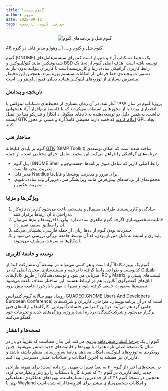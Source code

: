 ```yaml
---
title: گنوم چیست؟
author: سپهر
date: 2025-09-12
tags: معرفی، گنوم، تاریخچه
---
```


<div style="text-align:center;">
  <img src="https://upload.wikimedia.org/wikipedia/commons/9/97/GNOME_Shell.png"
       alt="گنوم شل و برنامه‌های گنوم"
       style="max-width:850px; height:auto;" />
</div>


[گنوم شل](https://en.wikipedia.org/wiki/GNOME_Shell) و [گنوم وب](https://en.wikipedia.org/wiki/GNOME_Web)، آب‌و‌هوا و [مدیر فایل](https://en.wikipedia.org/wiki/GNOME_Files) در گنوم 48.


گنوم (GNOME) یک محیط دسکتاپ آزاد و متن‌باز است که برای سیستم‌عامل‌های [شبه‌یونیکس](https://blogs.gnome.org/mclasen/2014/02/19/on-portability/) مانند گنو/لینوکس و BSD توسعه یافته است. هدف اصلی گنوم ارائه‌ی یک رابط کاربری گرافیکی ساده، زیبا و کاربرپسند است تا کاربران بتوانند بدون نیاز به دستورات پیچیده‌ی خط فرمان، از امکانات سیستم بهره ببرند. همچنین این محیط, پیشفرض بسیاری از توزیع‌های لینوکس همانند [دبیان](https://en.wikipedia.org/wiki/Debian), [فدورا](https://en.wikipedia.org/wiki/Fedora_Linux), [اوبنتو](https://en.wikipedia.org/wiki/Ubuntu) و... است.



### تاریخچه و پیدایش
پروژهٔ گنوم در سال ۱۹۹۷ آغاز شد. در آن زمان بسیاری از محیط‌های دسکتاپِ لینوکس یا انحصاری بودند یا از مجوزهایی استفاده می‌کردند که با فلسفهٔ نرم‌افزار آزاد همخوانی نداشت. به همین دلیل دو توسعه‌دهنده به نام‌های میگوئل د ایکازا و فدریکو منیا در ایمیل لیست GTK [اعلام کردند](https://mail.gnome.org/archives/gtk-list/1997-August/msg00123.html) که قصد دارند محیطی کاملاً آزاد و مبتنی بر مجوز GPL ایجاد کنند.



### ساختار فنی
گنوم بر پایه‌ی کتابخانهٔ [GTK](https://www.gtk.org/) (GIMP Toolkit) ساخته شده است که امکان توسعه‌ی برنامه‌های گرافیکی را فراهم می‌کند. این محیط شامل اجزای مختلفی است، از جمله:

- پنل گنوم (GNOME Shell رابط اصلی کاربر که شامل منوی برنامه‌ها، جست‌وجو و مدیریت پنجره‌ها است.
- مدیر فایل Nautilus برای مرور و مدیریت پوشه‌ها و فایل‌ها.
- مجموعه‌ای از برنامه‌های پیش‌فرض مانند ویرایشگر متن، مرورگر وب ساده، تقویم، مدیریت عکس و … .


### ویژگی‌ها و مزایا
1. سادگی و کاربرپسندی طراحی مینیمال و منسجم، باعث می‌شود کاربران تازه‌کار به‌راحتی با آن ارتباط برقرار کنند.
2. قابلیت شخصی‌سازی اگرچه گنوم ظاهری ساده دارد، ولی با افزونه‌ها و تم‌ها می‌توان آن را مطابق سلیقه تغییر داد.
3. چندزبانه بودن گنوم از ده‌ها زبان، از جمله فارسی، پشتیبانی می‌کند.
4. پایداری و امنیت به دلیل متن‌باز بودن، کد آن توسط جامعهٔ بزرگی بررسی می‌شود و اشکال‌ها به سرعت برطرف می‌شوند.


### توسعه و جامعهٔ کاربری
گنوم یک پروژهٔ کاملاً آزاد است و هر کسی می‌تواند در توسعهٔ آن مشارکت کند؛ از کدنویسی و طراحی رابط گرفته تا ترجمه و مستندسازی. مخزن اصلی کد در [GitLab](https://gitlab.gnome.org/) میزبانی می‌شود و توسعه‌دهندگان از طریق کانال‌های IRC و Matrix، لیست‌های پستی و اتاق‌های گفت‌وگوی آنلاین با هم در ارتباط هستند. این ساختار شفاف باعث می‌شود تصمیم‌ها به‌صورت جمعی گرفته شود و تغییرات مهم با بازخورد جامعه پیش برود.

رویداد مهم سالانهٔ گنوم کنفرانس [GUADEC](https://events.gnome.org/event/259/)(GNOME Users And Developers European Conference) است که در آن برنامه‌نویسان، طراحان، کاربران و شرکت‌های حامی گرد هم می‌آیند. در این کنفرانس جلسات آموزشی، کارگاه‌ها و ارائه‌های فنی برگزار می‌شود و شرکت‌کنندگان دربارهٔ آیندهٔ پروژه، ویژگی‌های جدید و تجربیات خود گفتگو می‌کنند.


### نسخه‌ها و انتشار
گنوم از یک [چرخهٔ انتشار شش‌ماهه](https://help.gnome.org/misc/release-notes/) پیروی می‌کند. این بدان معناست که تقریباً دو بار در سال یک نسخهٔ اصلی تازه همراه با بهبودها و قابلیت‌های جدید منتشر می‌شود. چنین رویکردی به توزیع‌های لینوکسی امکان می‌دهد برنامهٔ به‌روزرسانی منظم داشته باشند و کاربران نیز همیشه به آخرین امکانات و اصلاحات امنیتی دسترسی پیدا کنند.

در نسخه‌های اخیر (از گنوم ۴۰ به بعد) تغییرات مهمی رخ داده است؛ برای نمونه طراحی جدید رابط کاربری در گنوم ۴۰ که تجربهٔ کار با دسکتاپ را روان‌تر و یکپارچه‌تر کرد. همچنین در نسخهٔ گنوم ۴۸ که از جدیدترین انتشارهاست، بهبودهای عملکردی، هماهنگی بهتر با Wayland و امکانات شخصی‌سازی بیشتر برای افزونه‌ها ارائه شده است.
